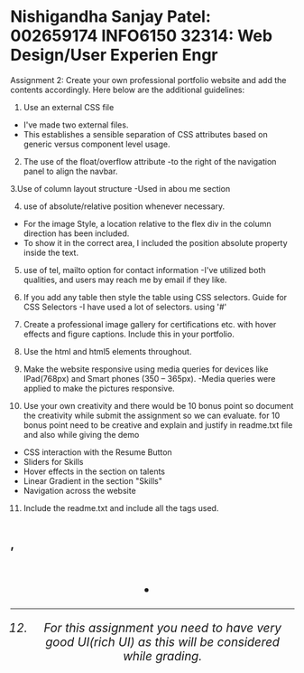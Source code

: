 Nishigandha Sanjay Patel: 002659174
INFO6150 32314: Web Design/User Experien Engr
===========================================================================================================================================================
Assignment 2: Create your own professional portfolio website and add the contents accordingly. Here below are the additional guidelines:



1. Use an external CSS file 
- I've made two external files.
- This establishes a sensible separation of CSS attributes based on generic versus component level usage.

2. The use of the float/overflow attribute
-to the right of the navigation panel to align the navbar.

3.Use of column layout structure
-Used in abou me section

4. use of absolute/relative position whenever necessary.
- For the image Style, a location relative to the flex div in the column direction has been included.
- To show it in the correct area, I included the position absolute property inside the text.

5. use of tel, mailto option for contact information 
-I've utilized both qualities, and users may reach me by email if they like.

6. If you add any table then style the table using CSS selectors. Guide for CSS Selectors
-I have used a lot of selectors. using '#'

7. Create a professional  image gallery for certifications etc. with hover effects and figure captions. Include this in your portfolio.

8. Use the html and  html5 elements throughout. 

9. Make the website responsive using media queries for devices like IPad(768px) and Smart phones (350 – 365px).
-Media queries were applied to make the pictures responsive.

10. Use your own creativity and there would be 10 bonus point so document 
the creativity while submit the assignment so we can evaluate. for 10 bonus 
point need to be creative and explain and justify in readme.txt file and also 
while giving the demo
- CSS interaction with the Resume Button
- Sliders for Skills
- Hover effects in the section on talents
- Linear Gradient in the section "Skills"
- Navigation across the website

11. Include the readme.txt and include all the tags used. 
<nav>
<img>
<p>
<a>
<h1>, <h6>
<br>
<span>
<header>
<li>
<div>
<footer>
<section>
<hr>

12. For this assignment you need to have very good UI(rich UI) as this will be considered while grading.
 
